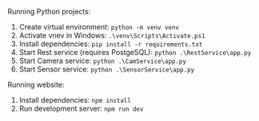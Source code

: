 Running Python projects:
1. Create virtual environment: 
```python -m venv venv```
2. Activate vnev in Windows: 
```.\venv\Scripts\Activate.ps1```
3. Install dependencies: 
```pip install -r requirements.txt```
4. Start Rest service (requires PostgeSQL): 
```python .\RestService\app.py```
5. Start Camera service: 
```python .\CamService\app.py```
6. Start Sensor service: 
```python .\SensorService\app.py```

Running website:
1. Install dependencies: 
```npm install```
2. Run development server: 
```npm run dev```
